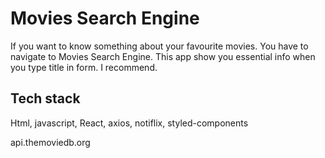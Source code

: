 # Movies Search Engine

If you want to know something about your favourite movies. You have to navigate to Movies Search Engine.
This app show you essential info when you type title in form. I recommend.

## Tech stack

Html, javascript, React, axios, notiflix, styled-components

api.themoviedb.org